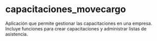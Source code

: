 # capacitaciones_movecargo

Aplicación que permite gestionar las capacitaciones en una empresa. Incluye funciones para crear capacitaciones y administrar listas de asistencia.
